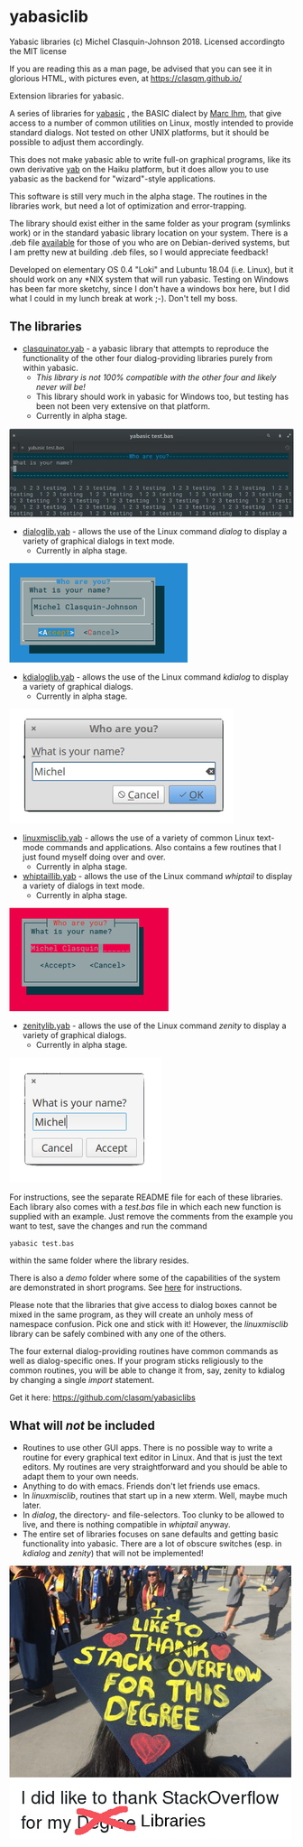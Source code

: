 # yabasiclib

Yabasic libraries (c) Michel Clasquin-Johnson 2018.
Licensed accordingto the MIT license

If you are reading this as a man page, be advised that you can see it in glorious HTML, with pictures even, at https://clasqm.github.io/

Extension libraries for yabasic.

A series of libraries for [yabasic](http://www.yabasic.de/) , the BASIC dialect by [Marc Ihm](https://github.com/marcIhm), that give access to a number of common utilities on Linux, mostly intended to provide standard dialogs. Not tested on other UNIX platforms, but it should be possible to adjust them accordingly.

This does not make yabasic able to write full-on graphical programs, like its own derivative [yab](http://yab.orgfree.com/) on the Haiku platform, but it does allow you to use yabasic as the backend for "wizard"-style applications.

This software is still very much in the alpha stage. The routines in the libraries work, but need a lot of optimization and error-trapping.

The library should exist either in the same folder as your program (symlinks work) or in the standard yabasic library location on your system. There is a .deb file [available](https://github.com/clasqm/yabasiclibs/tree/master/build) for those of you who are on Debian-derived systems, but I am pretty new at building .deb files, so I would appreciate feedback!

Developed on elementary OS 0.4 "Loki" and Lubuntu 18.04 (i.e. Linux), but it should work on any *NIX system that will run yabasic. Testing on Windows has been far more sketchy, since I don't have a windows box here, but I did what I could in my lunch break at work ;-). Don't tell my boss.

## The libraries
+ [clasquinator.yab](https://clasqm.github.io/yabasiclibs/clasquinator/) - a yabasic library that attempts to reproduce the functionality of the other four dialog-providing libraries purely from within yabasic.
    + *This library is not 100% compatible with the other four and likely never will be!*
    + This library should work in yabasic for Windows too, but testing has been not been very extensive on that platform.
    + Currently in alpha stage.
    
![clasquinator](./clasquinator/imgs/InputDlg.png)

+ [dialoglib.yab](https://clasqm.github.io/yabasiclibs/dialog/) - allows the use of the Linux command *dialog* to display a variety of graphical dialogs in text mode.
    + Currently in alpha stage.
    
![dialog](./dialog/imgs/InputDlg.png)

+ [kdialoglib.yab](https://clasqm.github.io/yabasiclibs/kdialog/) - allows the use of the Linux command *kdialog* to display a variety of graphical dialogs.
    + Currently in alpha stage.

![kdialog](./kdialog/imgs/InputDlg.png)

+ [linuxmisclib.yab](https://clasqm.github.io/yabasiclibs/linuxmisc/) - allows the use of a variety of common Linux text-mode commands and applications. Also contains a few routines that I just found myself doing over and over.
    + Currently in alpha stage.
+ [whiptaillib.yab](https://clasqm.github.io/yabasiclibs/whiptail/) - allows the use of the Linux command *whiptail* to display a variety of dialogs in text mode.
    + Currently in alpha stage.

![whiptail](./whiptail/imgs/InputDlg.png)

+ [zenitylib.yab](https://clasqm.github.io/yabasiclibs/zenity/) - allows the use of the Linux command *zenity* to display a variety of graphical dialogs.
    + Currently in alpha stage.

![zenity](./zenity/imgs/InputDlg.png)

For instructions, see the separate README file for each of these libraries. Each library also comes with a *test.bas* file in which each new function is supplied with an example. Just remove the comments from the example you want to test, save the changes  and run the command

    yabasic test.bas
    
within the same folder where the library resides.

There is also a *demo* folder where some of the capabilities of the system are demonstrated in short programs. See [here](https://clasqm.github.io/yabasiclibs/demo/) for instructions.

Please note that the libraries that give access to dialog boxes cannot be mixed in the same program, as they will create an unholy mess of namespace confusion. Pick one and stick with it! However, the *linuxmisclib* library can be safely combined with any one of the others.

The four external dialog-providing routines have common commands as well as dialog-specific ones. If your program sticks religiously to the common routines, you will be able to change it from, say, zenity to kdialog by changing a single *import* statement.

Get it here: https://github.com/clasqm/yabasiclibs 

## What will *not* be included

+ Routines to use other GUI apps. There is no possible way to write a routine for every graphical text editor in Linux. And that is just the text editors. My routines are very straightforward and you should be able to adapt them to your own needs.
+ Anything to do with emacs. Friends don't let friends use emacs.
+ In *linuxmisclib*, routines that start up in a new xterm. Well, maybe much later.
+ In *dialog*, the directory- and file-selectors. Too clunky to be allowed to live, and there is nothing compatible in *whiptail* anyway.
+ The entire set of libraries focuses on sane defaults and getting basic functionality into yabasic. There are a lot of obscure switches (esp. in *kdialog* and *zenity*) that will not be implemented!

![Thanks](./imgs/thanks.png)

